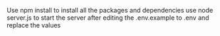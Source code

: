Use npm install to install all the packages and dependencies
use node server.js to start the server after editing the .env.example to .env and replace the values 